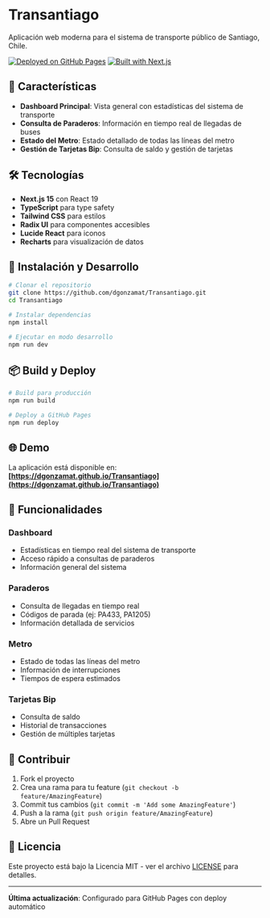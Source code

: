 # Transantiago

Aplicación web moderna para el sistema de transporte público de Santiago, Chile.

[![Deployed on GitHub Pages](https://img.shields.io/badge/Deployed%20on-GitHub%20Pages-blue?style=for-the-badge&logo=github)](https://dgonzamat.github.io/Transantiago)
[![Built with Next.js](https://img.shields.io/badge/Built%20with-Next.js-black?style=for-the-badge&logo=next.js)](https://nextjs.org/)

## 🚌 Características

- **Dashboard Principal**: Vista general con estadísticas del sistema de transporte
- **Consulta de Paraderos**: Información en tiempo real de llegadas de buses
- **Estado del Metro**: Estado detallado de todas las líneas del metro
- **Gestión de Tarjetas Bip**: Consulta de saldo y gestión de tarjetas

## 🛠️ Tecnologías

- **Next.js 15** con React 19
- **TypeScript** para type safety
- **Tailwind CSS** para estilos
- **Radix UI** para componentes accesibles
- **Lucide React** para iconos
- **Recharts** para visualización de datos

## 🚀 Instalación y Desarrollo

```bash
# Clonar el repositorio
git clone https://github.com/dgonzamat/Transantiago.git
cd Transantiago

# Instalar dependencias
npm install

# Ejecutar en modo desarrollo
npm run dev
```

## 📦 Build y Deploy

```bash
# Build para producción
npm run build

# Deploy a GitHub Pages
npm run deploy
```

## 🌐 Demo

La aplicación está disponible en: **[https://dgonzamat.github.io/Transantiago](https://dgonzamat.github.io/Transantiago)**

## 📱 Funcionalidades

### Dashboard
- Estadísticas en tiempo real del sistema de transporte
- Acceso rápido a consultas de paraderos
- Información general del sistema

### Paraderos
- Consulta de llegadas en tiempo real
- Códigos de parada (ej: PA433, PA1205)
- Información detallada de servicios

### Metro
- Estado de todas las líneas del metro
- Información de interrupciones
- Tiempos de espera estimados

### Tarjetas Bip
- Consulta de saldo
- Historial de transacciones
- Gestión de múltiples tarjetas

## 🤝 Contribuir

1. Fork el proyecto
2. Crea una rama para tu feature (`git checkout -b feature/AmazingFeature`)
3. Commit tus cambios (`git commit -m 'Add some AmazingFeature'`)
4. Push a la rama (`git push origin feature/AmazingFeature`)
5. Abre un Pull Request

## 📄 Licencia

Este proyecto está bajo la Licencia MIT - ver el archivo [LICENSE](LICENSE) para detalles.

---

**Última actualización**: Configurado para GitHub Pages con deploy automático